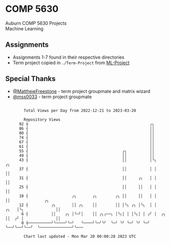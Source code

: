 # COMP 5630
Auburn COMP 5630 Projects  
Machine Learning

## Assignments
- Assignments 1-7 found in their respective directories
- Term project copied in `./Term-Project` from [ML-Project](https://github.com/wumphlett/ML-Project)

## Special Thanks
- [@MatthewFreestone](https://github.com/MatthewFreestone) - term project groupmate and matrix wizard
- [@mss0033](https://github.com/mss0033) - term project groupmate

```

        Total Views per Day from 2022-12-21 to 2023-03-20

        Repository Views
      92 ┼                                                     ╭╮
      86 ┤                                                     ││
      80 ┤                                                     ││
      74 ┤                                                     ││
      67 ┤                                                     ││
      61 ┤                                                     ││
      55 ┤                                         ╭╮          ││
      49 ┤                                         ││          ││
      43 ┤                                         ││          │╰╮           ╭╮
      37 ┤                                         ││          │ │           ││
      31 ┤                                         ││     ╭╮   │ │           ││
      25 ┤                                         ││     ││   │ │           ││
      18 ┤                   ╭╮       ╭╮        ╭╮ ││     ││   │ │           ││               ╭╮
      12 ┤          ╭╮       ││ ╭╮    ││        ││ │╰╮ ╭╮ │╰╮  │ │      ╭╮   │╰╮              ││
       6 ┤          ││    ╭╮ │╰─╯│    ││ ╭╮╭──╮ │╰╮│ │ │╰╮│ │ ╭╯ │  ╭╮  ││  ╭╯ │              ││
       0 ┼──────────╯╰────╯╰─╯   ╰────╯╰─╯╰╯  ╰─╯ ╰╯ ╰─╯ ╰╯ ╰─╯  ╰──╯╰──╯╰──╯  ╰──────────────╯╰───

        Chart last updated - Mon Mar 20 00:00:28 2023 UTC
        
```
